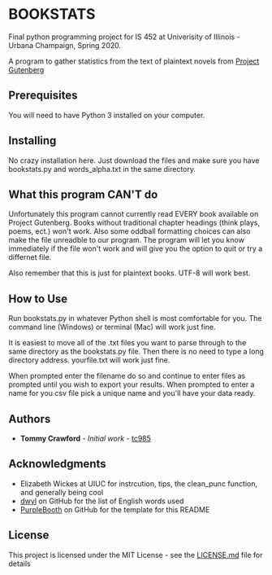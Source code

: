 # BOOKSTATS
Final python programming project for IS 452 at Univerisity of Illinois - Urbana Champaign, Spring 2020.

A program to gather statistics from the text of plaintext novels from [Project Gutenberg](https://www.gutenberg.org/)

## Prerequisites

You will need to have Python 3 installed on your computer.

## Installing

No crazy installation here. Just download the files and make sure you have bookstats.py and words_alpha.txt in the same directory.

## What this program CAN'T do

Unfortunately this program cannot currently read EVERY book available on Project Gutenberg. Books without traditional chapter headings (think plays, poems, ect.) won't work. Also some oddball formatting choices can also make the file unreadble to our program. The program will let you know immediately if the file won't work and will give you the option to quit or try a differnet file.

Also remember that this is just for plaintext books. UTF-8 will work best.

## How to Use

Run bookstats.py in whatever Python shell is most comfortable for you. The command line (Windows) or terminal (Mac) will work just fine.

It is easiest to move all of the .txt files you want to parse through to the same directory as the bookstats.py file. Then there is no need to type a long directory address. yourfile.txt will work just fine.

When prompted enter the filename do so and continue to enter files as prompted until you wish to export your results. When prompted to enter a name for you csv file pick a unique name and you'll have your data ready.

## Authors

* **Tommy Crawford** - *Initial work* - [tc985](https://github.com/tc985)

## Acknowledgments

* Elizabeth Wickes at UIUC for instrcution, tips, the clean_punc function, and generally being cool
* [dwyl](https://github.com/dwyl) on GitHub for the list of English words used 
* [PurpleBooth](https://gist.github.com/PurpleBooth) on GitHub for the template for this README 

## License

This project is licensed under the MIT License - see the [LICENSE.md](LICENSE.md) file for details
